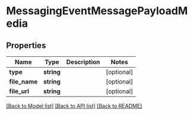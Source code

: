 # MessagingEventMessagePayloadMedia

## Properties
Name | Type | Description | Notes
------------ | ------------- | ------------- | -------------
**type** | **string** |  | [optional] 
**file_name** | **string** |  | [optional] 
**file_url** | **string** |  | [optional] 

[[Back to Model list]](../README.md#documentation-for-models) [[Back to API list]](../README.md#documentation-for-api-endpoints) [[Back to README]](../README.md)


